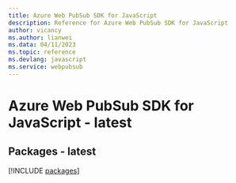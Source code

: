 ```yaml
---
title: Azure Web PubSub SDK for JavaScript
description: Reference for Azure Web PubSub SDK for JavaScript
author: vicancy
ms.author: lianwei
ms.data: 04/11/2023
ms.topic: reference
ms.devlang: javascript
ms.service: webpubsub
---
```

# Azure Web PubSub SDK for JavaScript - latest
## Packages - latest
[!INCLUDE [packages](web-pubsub-index.md)]